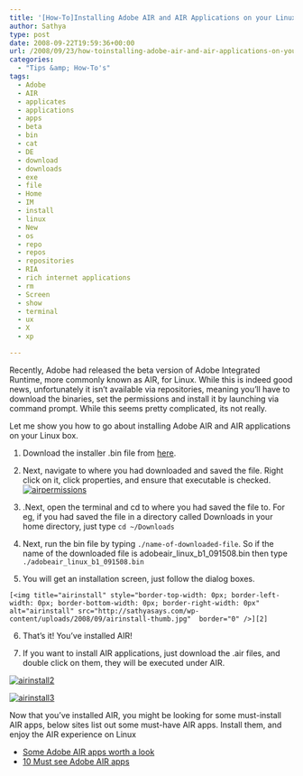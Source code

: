 ```yaml
---
title: '[How-To]Installing Adobe AIR and AIR Applications on your Linux System'
author: Sathya
type: post
date: 2008-09-22T19:59:36+00:00
url: /2008/09/23/how-toinstalling-adobe-air-and-air-applications-on-your-linux-system/
categories:
  - "Tips &amp; How-To's"
tags:
  - Adobe
  - AIR
  - applicates
  - applications
  - apps
  - beta
  - bin
  - cat
  - DE
  - download
  - downloads
  - exe
  - file
  - Home
  - IM
  - install
  - linux
  - New
  - os
  - repo
  - repos
  - repositories
  - RIA
  - rich internet applications
  - rm
  - Screen
  - show
  - terminal
  - ux
  - X
  - xp

---
```

Recently, Adobe had released the beta version of Adobe Integrated Runtime, more commonly known as AIR, for Linux. While this is indeed good news, unfortunately it isn’t available via repositories, meaning you’ll have to download the binaries, set the permissions and install it by launching via command prompt. While this seems pretty complicated, its not really.

Let me show you how to go about installing Adobe AIR and AIR applications on your Linux box.

<!--more--></p> 

  1. Download the installer .bin file from <a href="http://labs.adobe.com/downloads/air_linux.html" target="_blank">here</a>. 
  2. Next, navigate to where you had downloaded and saved the file. Right click on it, click properties, and ensure that executable is checked. 
    [<img title="airpermissions" style="border-top-width: 0px; border-left-width: 0px; border-bottom-width: 0px; border-right-width: 0px"  alt="airpermissions" src="http://sathyasays.com/wp-content/uploads/2008/09/airpermissions-thumb.jpg"  border="0" />][1]

  3. .Next, open the terminal and cd to where you had saved the file to. For eg, if you had saved the file in a directory called Downloads in your home directory, just type `cd ~/Downloads`

  4. Next, run the bin file by typing `./name-of-downloaded-file`. So if the name of the downloaded file is adobeair\_linux\_b1_091508.bin then type `./adobeair_linux_b1_091508.bin`

  5. You will get an installation screen, just follow the dialog boxes.
    
    [<img title="airinstall" style="border-top-width: 0px; border-left-width: 0px; border-bottom-width: 0px; border-right-width: 0px"  alt="airinstall" src="http://sathyasays.com/wp-content/uploads/2008/09/airinstall-thumb.jpg"  border="0" />][2]

  6. That’s it! You’ve installed AIR! 

  7. If you want to install AIR applications, just download the .air files, and double click on them, they will be executed under AIR.

[<img title="airinstall2" style="border-right: 0px; border-top: 0px; border-left: 0px; border-bottom: 0px"  alt="airinstall2" src="http://sathyasays.com/wp-content/uploads/2008/09/airinstall2-thumb.jpg"  border="0" />][3]

[<img title="airinstall3" style="border-right: 0px; border-top: 0px; border-left: 0px; border-bottom: 0px"  alt="airinstall3" src="http://sathyasays.com/wp-content/uploads/2008/09/airinstall3-thumb.jpg"  border="0" />][4]&#160; 

Now that you’ve installed AIR, you might be looking for some must-install AIR apps, below sites list out some must-have AIR apps. Install them, and enjoy the AIR experience on Linux

  * <a href="http://www.readwriteweb.com/archives/some_adobe_air_apps_worth_a_look.php" target="_blank" rel="nofollow">Some Adobe AIR apps worth a look</a>
  * <a href="http://www.webresourcesdepot.com/10-adobe-air-must-see-applications/" target="_blank">10 Must see Adobe AIR apps</a>

 [1]: http://sathyasays.com/wp-content/uploads/2008/09/airpermissions.jpg
 [2]: http://sathyasays.com/wp-content/uploads/2008/09/airinstall.jpg
 [3]: http://sathyasays.com/wp-content/uploads/2008/09/airinstall2.jpg
 [4]: http://sathyasays.com/wp-content/uploads/2008/09/airinstall3.jpg
